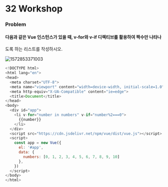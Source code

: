 # 32 Workshop

### Problem

#### 다음과 같은 Vue 인스턴스가 있을 때, v-for와 v-if 디렉티브를 활용하여 짝수만 나타나
도록 하는 리스트를 작성하시오.

![1572853371003](34workshop.assets/1572853371003.png)

```javascript
<!DOCTYPE html>
<html lang="en">
<head>
  <meta charset="UTF-8">
  <meta name="viewport" content="width=device-width, initial-scale=1.0">
  <meta http-equiv="X-UA-Compatible" content="ie=edge">
  <title>Document</title>
</head>
<body>
  <div id="app">
    <li v-for="number in numbers" v-if="number%2===0">
      {{number}}
    </li>
  </div>
  <script src="https://cdn.jsdelivr.net/npm/vue/dist/vue.js"></script>
  <script>
    const app = new Vue({
      el: '#app',
      data: {
        numbers: [0, 1, 2, 3, 4, 5, 6, 7, 8, 9, 10]
      },
    })
  </script>
</body>
</html>
```

